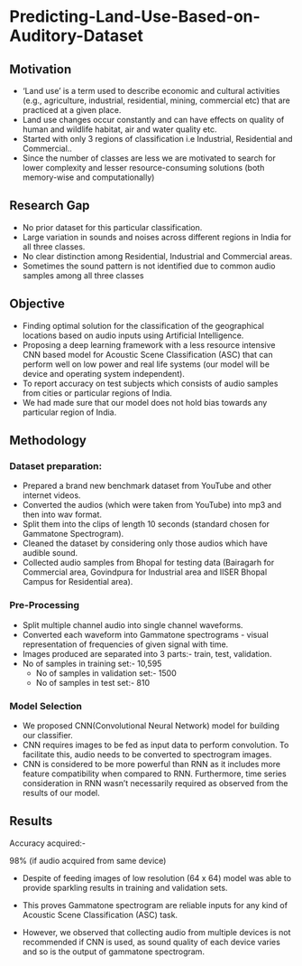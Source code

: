 # Predicting-Land-Use-Based-on-Auditory-Dataset
## Motivation
- ‘Land use’ is a term used to describe economic and cultural activities (e.g., agriculture, industrial, residential, mining, commercial etc) that are practiced at a given place.
- Land use changes occur constantly and can have effects on quality of human and wildlife habitat, air and water quality etc.  
- Started with only 3 regions of classification i.e Industrial, Residential and Commercial..
- Since the number of classes are less we are motivated to search for lower complexity and lesser resource-consuming solutions (both memory-wise and computationally)
## Research Gap
- No prior dataset for this particular classification.
- Large variation in sounds and noises across different regions in India for all three classes.
- No clear distinction among Residential, Industrial and Commercial areas.
- Sometimes the sound pattern is not identified due to common audio samples among all three classes
## Objective
- Finding optimal solution for the classification of the geographical locations based on audio inputs using Artificial Intelligence.
- Proposing a deep learning framework with a less resource intensive CNN based model for Acoustic Scene Classification (ASC) that can perform well on low power and real life systems (our model will be device and operating system independent). 
- To report accuracy on test subjects which consists of audio samples from cities or particular regions of India. 
- We had made sure that our model does not hold bias towards any particular region of India.
## Methodology
### Dataset preparation:
- Prepared a brand new benchmark dataset from YouTube and other internet videos. 
- Converted the audios (which were taken from YouTube) into mp3 and then into wav format.
- Split them into the clips of length 10 seconds (standard chosen for Gammatone Spectrogram).
- Cleaned the dataset by considering only those audios which have audible sound.
- Collected audio samples from Bhopal for testing data (Bairagarh for Commercial area, Govindpura for Industrial area and IISER  Bhopal Campus for Residential area).
### Pre-Processing
- Split multiple channel audio into single channel waveforms.
- Converted each waveform into Gammatone spectrograms - visual representation of frequencies of given signal with time.
- Images produced are separated into 3 parts:- train, test, validation.
- No of samples in training set:-  10,595
     - No of samples in validation set:- 1500
     - No of samples in test set:- 810 
### Model Selection
- We proposed CNN(Convolutional Neural Network) model for building our classifier.
- CNN requires images to be fed as input data to perform convolution. To facilitate this, audio needs to be converted to spectrogram images.
- CNN is considered to be more powerful than RNN as it includes more feature compatibility when compared to RNN. Furthermore, time series consideration in RNN wasn’t necessarily required as observed from the results of our model.
## Results
Accuracy acquired:-  

98% (if audio acquired from same device)

- Despite of feeding images of low resolution (64 x 64)
model was able to provide sparkling results in training and validation 
sets.
- This proves Gammatone spectrogram are reliable inputs for any kind 
of Acoustic Scene Classification (ASC) task.

- However, we observed that collecting audio from multiple devices
is not recommended if CNN is used, as sound quality of each device
varies and so is the output of gammatone spectrogram.

